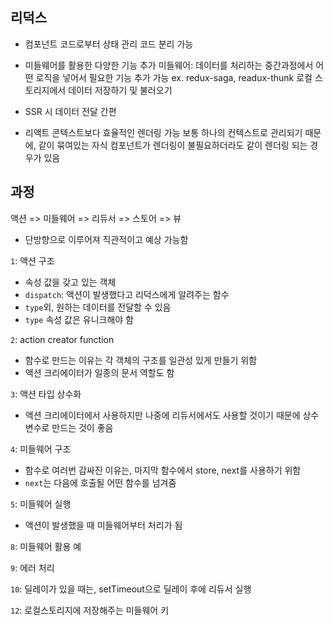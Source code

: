 ## 리덕스

- 컴포넌트 코드로부터 상태 관리 코드 분리 가능

- 미들웨어를 활용한 다양한 기능 추가
  미들웨어: 데이터를 처리하는 중간과정에서 어떤 로직을 넣어서 필요한 기능 추가 가능
  ex. redux-saga, readux-thunk
  로컬 스토리지에서 데이터 저장하기 및 불러오기

- SSR 시 데이터 전달 간편

- 리액트 콘텍스트보다 효율적인 렌더링 가능
  보통 하나의 컨텍스트로 관리되기 때문에, 같이 묶여있는 자식 컴포넌트가 렌더링이 불필요하더라도 같이 렌더링 되는 경우가 있음

## 과정

액션 => 미들웨어 => 리듀서 => 스토어 => 뷰

- 단방향으로 이루어져 직관적이고 예상 가능함

`1`: 액션 구조

- 속성 값을 갖고 있는 객체
- `dispatch`: 액션이 발생했다고 리덕스에게 알려주는 함수
- `type`외, 원하는 데이터를 전달할 수 있음
- `type` 속성 값은 유니크해야 함

`2`: action creator function

- 함수로 만드는 이유는 각 객체의 구조를 일관성 있게 만들기 위함
- 액션 크리에이터가 일종의 문서 역할도 함

`3`: 액션 타입 상수화

- 액션 크리에이터에서 사용하지만 나중에 리듀서에서도 사용할 것이기 때문에 상수변수로 만드는 것이 좋음

`4`: 미들웨어 구조

- 함수로 여러번 감싸진 이유는, 마지막 함수에서 store, next를 사용하기 위함
- `next`는 다음에 호출될 어떤 함수를 넘겨줌

`5`: 미들웨어 실행

- 액션이 발생했을 때 미들웨어부터 처리가 됨

`8`: 미들웨어 활용 예

`9`: 에러 처리

`10`: 딜레이가 있을 때는, setTimeout으로 딜레이 후에 리듀서 실행

`12`: 로컬스토리지에 저장해주는 미들웨어 키
